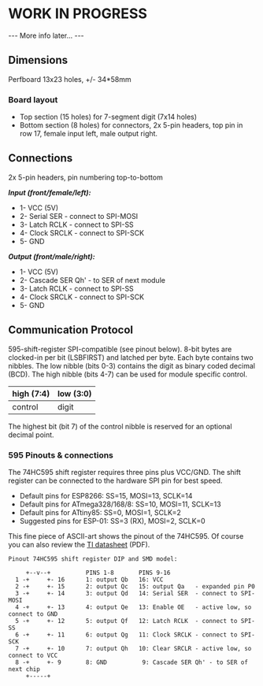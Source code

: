# WORK IN PROGRESS 

--- More info later... ---


## Dimensions
Perfboard 13x23 holes, +/- 34*58mm

### Board layout
 - Top section (15 holes) for 7-segment digit (7x14 holes) 
 - Bottom section (8 holes) for connectors, 2x 5-pin headers, top pin in row 17, female input left, male output right.

## Connections
2x 5-pin headers, pin numbering top-to-bottom

***Input (front/female/left):***
- 1- VCC (5V)
- 2- Serial SER  - connect to SPI-MOSI
- 3- Latch RCLK  - connect to SPI-SS
- 4- Clock SRCLK - connect to SPI-SCK
- 5- GND

***Output (front/male/right):***
- 1- VCC (5V)
- 2- Cascade SER Qh' - to SER of next module
- 3- Latch RCLK  - connect to SPI-SS
- 4- Clock SRCLK - connect to SPI-SCK
- 5- GND

## Communication Protocol
595-shift-register SPI-compatible (see pinout below).
8-bit bytes are clocked-in per bit (LSBFIRST) and latched per byte.
Each byte contains two nibbles. The low nibble (bits 0-3) contains the digit as binary coded decimal (BCD). The high nibble (bits 4-7) can be used for module specific control.

high (7:4) | low (3:0)
----|----
control | digit

The highest bit (bit 7) of the control nibble is reserved for an optional decimal point.

### 595 Pinouts & connections
The 74HC595 shift register requires three pins plus VCC/GND.
The shift register can be connected to the hardware SPI pin for best speed.
- Default pins for ESP8266:   SS=15, MOSI=13, SCLK=14
- Default pins for ATmega328/168/8: SS=10, MOSI=11, SCLK=13
- Default pins for ATtiny85:  SS=0, MOSI=1, SCLK=2
- Suggested pins for ESP-01: SS=3 (RX), MOSI=2, SCLK=0

This fine piece of ASCII-art shows the pinout of the 74HC595. Of course you can also review the [TI datasheet](http://www.ti.com/lit/ds/symlink/sn74hc595.pdf) (PDF).
```
Pinout 74HC595 shift register DIP and SMD model:

     +--v--+          PINS 1-8       PINS 9-16
  1 -+     +- 16      1: output Qb   16: VCC
  2 -+     +- 15      2: output Qc   15: output Qa   - expanded pin P0
  3 -+     +- 14      3: output Qd   14: Serial SER  - connect to SPI-MOSI
  4 -+     +- 13      4: output Qe   13: Enable OE   - active low, so connect to GND
  5 -+     +- 12      5: output Qf   12: Latch RCLK  - connect to SPI-SS
  6 -+     +- 11      6: output Qg   11: Clock SRCLK - connect to SPI-SCK
  7 -+     +- 10      7: output Qh   10: Clear SRCLR - active low, so connect to VCC
  8 -+     +- 9       8: GND          9: Cascade SER Qh' - to SER of next chip
     +-----+
```
